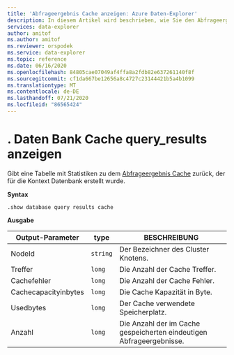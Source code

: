 ```yaml
---
title: 'Abfrageergebnis Cache anzeigen: Azure Daten-Explorer'
description: In diesem Artikel wird beschrieben, wie Sie den Abfrageergebnis Cache in Azure Daten-Explorer anzeigen.
services: data-explorer
author: amitof
ms.author: amitof
ms.reviewer: orspodek
ms.service: data-explorer
ms.topic: reference
ms.date: 06/16/2020
ms.openlocfilehash: 84805cae07049af4ffa8a2fdb82e637261140f8f
ms.sourcegitcommit: cf1da667be12656a8c4727c23144421b5a4b1099
ms.translationtype: MT
ms.contentlocale: de-DE
ms.lasthandoff: 07/21/2020
ms.locfileid: "86565424"
---
```

# <a name="show-database-cache-query_results"></a>. Daten Bank Cache query_results anzeigen

Gibt eine Tabelle mit Statistiken zu dem [Abfrageergebnis Cache](../query/query-results-cache.md) zurück, der für die Kontext Datenbank erstellt wurde.

**Syntax**

`.show database query results cache`

**Ausgabe**
 
|Output-Parameter |type |BESCHREIBUNG 
|---|---|---
|NodeId|`string`|Der Bezeichner des Cluster Knotens.
|Treffer  |`long`|Die Anzahl der Cache Treffer.
|Cachefehler  |`long`|Die Anzahl der Cache Fehler.
|Cachecapacityinbytes |`long` |Die Cache Kapazität in Byte.
|Usedbytes  |`long` |Der Cache verwendete Speicherplatz.
|Anzahl  |`long`| Die Anzahl der im Cache gespeicherten eindeutigen Abfrageergebnisse.
